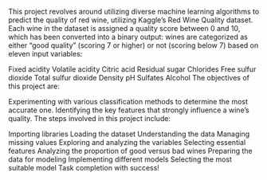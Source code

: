 This project revolves around utilizing diverse machine learning algorithms to predict the quality of red wine, utilizing Kaggle’s Red Wine Quality dataset. Each wine in the dataset is assigned a quality score between 0 and 10, which has been converted into a binary output: wines are categorized as either “good quality” (scoring 7 or higher) or not (scoring below 7) based on eleven input variables:

Fixed acidity
Volatile acidity
Citric acid
Residual sugar
Chlorides
Free sulfur dioxide
Total sulfur dioxide
Density
pH
Sulfates
Alcohol
The objectives of this project are:

Experimenting with various classification methods to determine the most accurate one.
Identifying the key features that strongly influence a wine’s quality.
The steps involved in this project include:

Importing libraries
Loading the dataset
Understanding the data
Managing missing values
Exploring and analyzing the variables
Selecting essential features
Analyzing the proportion of good versus bad wines
Preparing the data for modeling
Implementing different models
Selecting the most suitable model
Task completion with success!

